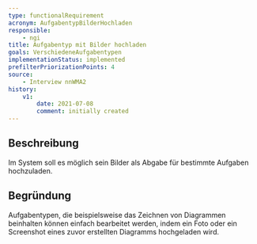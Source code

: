```yaml
---
type: functionalRequirement
acronym: AufgabentypBilderHochladen
responsible: 
    - ngi
title: Aufgabentyp mit Bilder hochladen
goals: VerschiedeneAufgabentypen
implementationStatus: implemented
prefilterPriorizationPoints: 4
source:
    - Interview nnWMA2
history:
    v1:
        date: 2021-07-08
        comment: initially created
---
```

## Beschreibung
Im System soll es möglich sein Bilder als Abgabe für bestimmte Aufgaben hochzuladen.

## Begründung
Aufgabentypen, die beispielsweise das Zeichnen von Diagrammen beinhalten können einfach bearbeitet werden, indem ein Foto oder ein Screenshot eines zuvor erstellten Diagramms hochgeladen wird.


